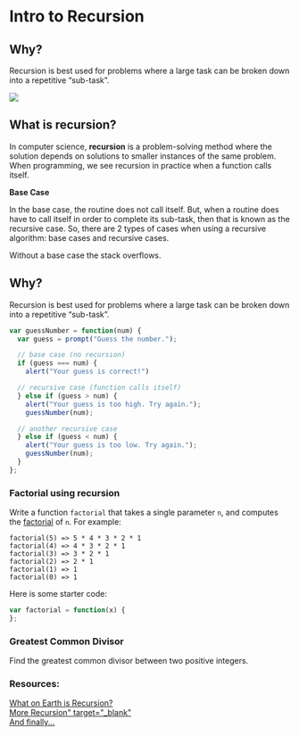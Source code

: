 Intro to Recursion
==================

**Why?**
--------
Recursion is best used for problems where a large task can be broken down into a repetitive “sub-task”.

<img src="http://www.quickmeme.com/img/28/28b5865ebe59280d5c3ed18fc1147964309d9d0c81663c0c3f81d42fc5979c8f.jpg"/>

**What is recursion?**
----------------------

In computer science, **recursion** is a problem-solving method where the solution depends on solutions to smaller instances of the same problem. When programming, we see recursion in practice when a function calls itself.

**Base Case**

In the base case, the routine does not call itself. But, when a routine does have to call itself in order to complete its sub-task, then that is known as the recursive case. So, there are 2 types of cases when using a recursive algorithm: base cases and recursive cases.

Without a base case the stack overflows.

**Why?**
--------
Recursion is best used for problems where a large task can be broken down into a repetitive “sub-task”.

```js
var guessNumber = function(num) {
  var guess = prompt("Guess the number.");

  // base case (no recursion)
  if (guess === num) {
    alert("Your guess is correct!")

  // recursive case (function calls itself)
  } else if (guess > num) {
    alert("Your guess is too high. Try again.");
    guessNumber(num);

  // another recursive case
  } else if (guess < num) {
    alert("Your guess is too low. Try again.");
    guessNumber(num);
  }
};
```




### Factorial using recursion
Write a function `factorial` that takes a single parameter `n`, and computes the [factorial](http://en.wikipedia.org/wiki/Factorial) of `n`. For example:

```
factorial(5) => 5 * 4 * 3 * 2 * 1
factorial(4) => 4 * 3 * 2 * 1
factorial(3) => 3 * 2 * 1
factorial(2) => 2 * 1
factorial(1) => 1
factorial(0) => 1
```
Here is some starter code:
```js
var factorial = function(x) {
};
```

### Greatest Common Divisor
Find the greatest common divisor between two positive integers.

### Resources:

<a href="https://www.youtube.com/watch?v=Mv9NEXX1VHc" target="_blank">What on Earth is Recursion?</a><br>
<a href="http://www.wolframalpha.com/input/?i=recursion">More Recursion" target="_blank"</a><br>
<a href="http://programmers.stackexchange.com/questions/25052/in-plain-english-what-is-recursion" target="_blank">And finally...</a>
